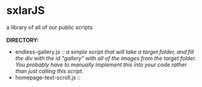 # sxlarJS
a library of all of our public scripts
<br><br>
<span style="font-size: 14px;"><b>DIRECTORY:</b></span><br>
- endless-gallery.js :: <i>a simple script that will take a target folder, and fill the div with the id "gallery" with all of the images from the target folder. You probably have to manually implement this into your code rather than just calling this script.</i><br>
- homepage-text-scroll.js ::
